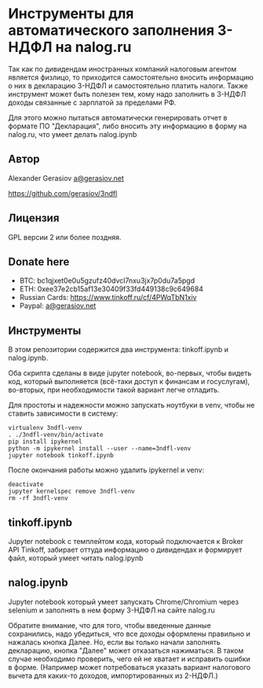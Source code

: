 # Инструменты для автоматического заполнения 3-НДФЛ на nalog.ru

Так как по дивидендам иностранных компаний налоговым агентом является физлицо, то приходится самостоятельно вносить информацию о них в декларацию 3-НДФЛ и самостоятельно платить налоги.
Также инструмент может быть полезен тем, кому надо заполнить в 3-НДФЛ доходы связанные с зарплатой за пределами РФ.

Для этого можно пытаться автоматически генерировать отчет в формате ПО "Декларация", либо вносить эту информацию в форму на nalog.ru, что умеет делать nalog.ipynb

## Автор

Alexander Gerasiov <a@gerasiov.net>

https://github.com/gerasiov/3ndfl

## Лицензия 
GPL версии 2 или более поздняя.

## Donate here

* BTC: bc1qjxet0e0u5gzufz40dvcl7nxu3jx7p0du7a5pgd
* ETH: 0xee37e2cb15af13e30409f33fd449138c9c649684
* Russian Cards: https://www.tinkoff.ru/cf/4PWqTbN1xiv
* Paypal: a@gerasiov.net


## Инструменты

В этом репозитории содержится два инструмента: tinkoff.ipynb и nalog.ipynb.

Оба скрипта сделаны в виде jupyter notebook, во-первых, чтобы видеть код, который выполняется (всё-таки доступ к финансам и госуслугам), во-вторых, при необходимости такой вариант легче отладить.

Для простоты и надежности можно запускать ноутбуки в venv, чтобы не ставить зависимости в систему:
```
virtualenv 3ndfl-venv
. ./3ndfl-venv/bin/activate
pip install ipykernel
python -m ipykernel install --user --name=3ndfl-venv
jupyter notebook tinkoff.ipynb
```

После окончания работы можно удалить ipykernel и venv:
```
deactivate
jupyter kernelspec remove 3ndfl-venv
rm -rf 3ndfl-venv
```

## tinkoff.ipynb

Jupyter notebook с темплейтом кода, который подключается к Broker API Tinkoff, забирает оттуда информацию о дивидендах и формирует файл, который умеет читать nalog.ipynb

## nalog.ipynb

Jupyter notebook который умеет запускать Chrome/Chromium через selenium и заполнять в нем форму 3-НДФЛ на сайте nalog.ru

Обратите внимание, что для того, чтобы введенные данные сохранились, надо убедиться, что все доходы оформлены правильно и нажалась кнопка Далее. Но, если вы только начали заполнять декларацию, кнопка "Далее" может отказаться нажиматься. В таком случае необходимо проверить, чего ей не хватает и исправить ошибки в форме. (Например может потребоваться указать вариант налогового вычета для каких-то доходов, импортированных из 2-НДФЛ.)
